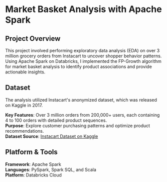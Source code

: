 # Market Basket Analysis with Apache Spark

## Project Overview
This project involved performing exploratory data analysis (EDA) on over 3 million grocery orders from Instacart to uncover shopper behavior patterns. Using Apache Spark on Databricks, I implemented the FP-Growth algorithm for market basket analysis to identify product associations and provide actionable insights.

## Dataset
The analysis utilized Instacart's anonymized dataset, which was released on Kaggle in 2017.

**Key Features**: Over 3 million orders from 200,000+ users, each containing 4 to 100 orders with detailed product sequences.<br/>
**Purpose**: Explore customer purchasing patterns and optimize product recommendations.<br/>
**Dataset Source**: [Instacart Dataset on Kaggle](https://www.kaggle.com/competitions/instacart-market-basket-analysis/data) <br/>

## Platform & Tools
**Framework**: Apache Spark<br/>
**Languages**: PySpark, Spark SQL, and Scala<br/>
**Platform**: Databricks Cloud<br/>
